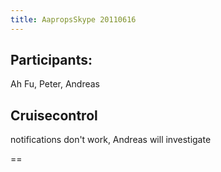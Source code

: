 ```yaml
---
title: AapropsSkype 20110616
---
```


Participants:
-------------

Ah Fu, Peter, Andreas

Cruisecontrol
-------------

notifications don't work, Andreas will investigate

==
